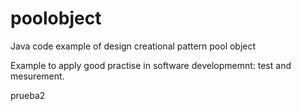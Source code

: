 poolobject
==========

Java code example of  design creational pattern pool object

Example to apply good practise in software developmemnt: test and mesurement.

prueba2